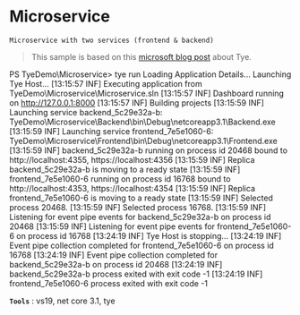 # Microservice
```
Microservice with two services (frontend & backend)
```

> This sample is based on this [microsoft blog post](https://devblogs.microsoft.com/aspnet/introducing-project-tye/) about Tye.

PS TyeDemo\Microservice> tye run
Loading Application Details...
Launching Tye Host...
[13:15:57 INF] Executing application from TyeDemo\Microservice\Microservice.sln
[13:15:57 INF] Dashboard running on http://127.0.0.1:8000
[13:15:57 INF] Building projects
[13:15:59 INF] Launching service backend_5c29e32a-b: TyeDemo\Microservice\Backend\bin\Debug\netcoreapp3.1\Backend.exe
[13:15:59 INF] Launching service frontend_7e5e1060-6: TyeDemo\Microservice\Frontend\bin\Debug\netcoreapp3.1\Frontend.exe
[13:15:59 INF] backend_5c29e32a-b running on process id 20468 bound to http://localhost:4355, https://localhost:4356
[13:15:59 INF] Replica backend_5c29e32a-b is moving to a ready state
[13:15:59 INF] frontend_7e5e1060-6 running on process id 16768 bound to http://localhost:4353, https://localhost:4354
[13:15:59 INF] Replica frontend_7e5e1060-6 is moving to a ready state
[13:15:59 INF] Selected process 20468.
[13:15:59 INF] Selected process 16768.
[13:15:59 INF] Listening for event pipe events for backend_5c29e32a-b on process id 20468
[13:15:59 INF] Listening for event pipe events for frontend_7e5e1060-6 on process id 16768
[13:24:19 INF] Tye Host is stopping...
[13:24:19 INF] Event pipe collection completed for frontend_7e5e1060-6 on process id 16768
[13:24:19 INF] Event pipe collection completed for backend_5c29e32a-b on process id 20468
[13:24:19 INF] backend_5c29e32a-b process exited with exit code -1
[13:24:19 INF] frontend_7e5e1060-6 process exited with exit code -1

**`Tools`** : vs19, net core 3.1, tye